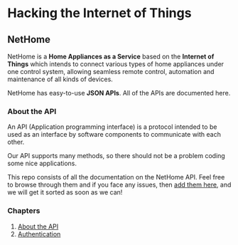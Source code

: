 # Hacking the Internet of Things

## NetHome
NetHome is a **Home Appliances as a Service** based on the **Internet of Things** which intends to connect various types of home appliances under one control system, allowing seamless remote control, automation and maintenance of all kinds of devices.

NetHome has easy-to-use **JSON APIs**. All of the APIs are documented here.

### About the API

An API (Application programming interface) is a protocol intended to be used as an interface by software components to communicate with each other.

Our API supports many methods, so there should not be a problem coding some nice applications.

This repo consists of all the documentation on the NetHome API. Feel free to browse through them and if you face any issues, then [add them here](https://github.com/pranjalnadhani/nethome-docs/issues), and we will get it sorted as soon as we can!

### Chapters

1. [About the API](01_about_the_api.md)
2. [Authentication](02_authentication.md)
